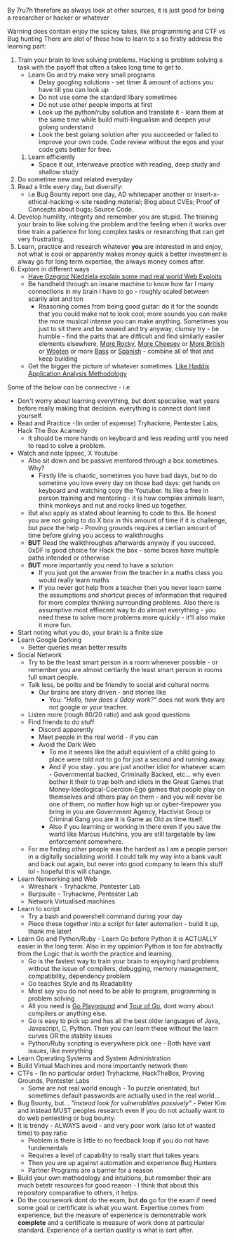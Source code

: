 By 7ru7h therefore as always look at other sources, it is just good for being a researcher or hacker or whatever

Warning does contain enjoy the spicey takes, like programming and CTF vs Bug hunting
There are alot of these how to learn to x so firstly address the learning part:

1. Train your brain to love solving problems. Hacking is problem solving a task with the payoff that often a takes long time to get to. 
	- Learn Go and try make very small programs 
		- Delay googling solutions - set timer & amount of actions you have till you can look up
		- Do not use some the standard libary sometimes
		- Do not use other people imports at first
		- Look up the python/ruby solution and translate it - learn them at the same time while build multi-lingualism and deepen your golang understand
		- Look the best golang solution after you succeeded or failed to improve your own code. Code review without the egos and your code gets better for free.
	1. Learn efficiently  
		- Space it out, interweave practice with reading, deep study and shallow study
1. Do sometime new and related everyday
2. Read a little every day, but diversify:
	 - i.e Bug Bounty report one day, AD whitepaper another or insert-x-ethical-hacking-x-site reading material; Blog about CVEs; Proof of Concepts about bugs; Source Code.
3. Develop humility, integrity and remember you are stupid. The training your brain to like solving the problem and the feeling when it works over time train a patience for long complex tasks or researching that can get very frustrating.
4. Learn, practice and research whatever **you** are interested in and enjoy, not what is cool or apparently makes money quick a better investment is alway go for long term expertise, the always money comes after.
5. Explore in different ways
	-  [Have Gzegroz Niedziela explain some mad real world Web Exploits](https://www.youtube.com/c/BugBountyReportsExplained) 
	- Be handheld through an insane machine to know how far I many connections in my brain I have to go - roughly scaled between scarily alot and ton
		- Reasoning comes from being good guitar: do it for the sounds that you could make not to look cool; more sounds you can make the more musical intense you can make anything. Sometimes you just to sit there and be wowed and try anyway, clumsy try - be humble - find the parts that are difficult and find similarly easiler elements elsewhere, [More Rocky](https://www.youtube.com/watch?v=hHpFSQMUxj4), [More Cheesey](https://www.youtube.com/watch?v=yGZsnbPCv1I) or [More British](https://www.youtube.com/watch?v=pt-Yc2rzOOM) or [Wooten](https://www.youtube.com/watch?v=CFcPlv9RhEY) or more [Bass](https://www.youtube.com/watch?v=Sa0upTDZDYQ) or [Spanish](https://www.youtube.com/watch?v=NIKWBdthzg4) - combine all of that and keep building
	- Get the bigger the picture of whatever sometimes. [Like Haddix Application Analysis Methodology](https://www.youtube.com/watch?v=FqnSAa2KmBI)  

Some of the below can be connective - i.e 

- Don't worry about learning everything, but dont specialise, wait years before really making that decision. everything is connect dont limit yourself.
- Read and Practice -(In order of expense) Tryhackme, Pentester Labs, Hack The Box Acamedy
	- It should be more hands on keyboard and less reading until you need to read to solve a problem. 
- Watch and note Ippsec, X Youtube
	- Also sit down and be passive mentored through a box sometimes. Why?
		- Firstly life is chaotic, sometimes you have bad days, but to do sometime you love every day on those bad days: get hands on keyboard and watching copy the Youtuber. Its like a free in person training and mentoring - it is how complex animals learn, think monkeys and nut and rocks lined up together.
	- But also apply as stated about learning to code to this. Be honest you are not going to do X box in this amount of time if it is challenge, but pace the help - Proving grounds requires a certian amount of time before giving you access to walkthroughs
	- **BUT** Read the walkthroughes afterwards anyway if you succeed. 0xDF is good choice for Hack the box - some boxes have multiple paths intended or otherwise
	- **BUT** more importantly you need to have a solution
		- If you just got the answer from the teacher in a maths class you would really learn maths
		- If you never got help from a teacher then you never learn some the assumptions and shortcut pieces of information that required for more complex thinking surrounding problems. Also there is assumptive most effiecent way to do almost everything - you need these to solve more problems more quickly - it'll also make it more fun.
- Start noting what you do, your brain is a finite size
- Learn Google Dorking
	- Better queries mean better results 
- Social Network 
	- Try to be the least smart person in a room whenever possible - or remember you are almost certianly the least smart person in rooms full smart people.
	- Talk less, be polite and be friendly to social and cultural norms
		- Our brains are story driven - and stories like
			- You: *"Hello, how does x 0day work?"* does not work they are not google or your teacher.
	- Listen more (rough 80/20 ratio) and ask good questions 
	- Find friends to do stuff 
		- Discord apparently 
		- Meet people in the real world - if you can
		- Avoid the Dark Web
			- To me it seems like the adult equivilent of a child going to place were told not to go for just a second and running away.
			- And if you stay.. you are just another idiot for whatever scam - Governmental backed, Criminally Backed, etc... why even bother it their to trap both and idiots in the Great Games that Money-Ideological-Coercion-Ego games that people play on themselves and others play on them - and you will never be one of them, no matter how high up or cyber-firepower you bring in you are Government Agency, Hactivist Group or Criminal Gang you are it is Game as Old as time itself. 
			- Also if you learning or working in there even if you save the world like Marcus Hutchins, you are still targetable by law enforcement somewhere.
	- For me finding other people was the hardest as I am a people person in a digitally socializing world. I could talk my way into a bank vault and back out again, but never into good company to learn this stuff lol - hopeful this will change.
- Learn Networking and Web
	- Wireshark - Tryhackme, Pentester Lab
	- Burpsuite - Tryhackme, Pentester Lab
	- Network Virtualised machines
- Learn to script 
	- Try a bash and powershell command during your day
	- Piece these together into a script for later automation - build it up, thank me later!
- Learn Go and Python/Ruby - Learn Go before Python it is ACTUALLY easier in the long term. Also in my oppinion Python is too far abstractly from the Logic that is worth the practice and learning. 
	- Go is the fastest way to train your brain to enjoying hard problems without  the issue of compilers, debugging, memory management, compatibility, dependency problem
	- Go teaches Style and its Readability
	- Most say you do not need to be able to program, programming is problem solving
	- All you need is [Go Playground](https://go.dev/play/) and [Tour of Go](https://go.dev/tour/welcome/), dont worry about compilers or anything else. 
	- Go is easy to pick up and has all the best older languages of Java, Javascript, C, Python. Then you can learn these without the learn curves OR the stablity issues 
	- Python/Ruby scripting is everywhere pick one - Both have vast issues, like everything
- Learn Operating Systems and System Administration
- Build Virtual Machines and more importantly network them
- CTFs - (In no particular order) Tryhackme, HackTheBox, Proving Grounds, Pentester Labs
	- Some are not real world enough - To puzzle orientated, but sometimes default passwords are actually used in the real world...	
- Bug Bounty, but... *"instead look for vulnerablities passively"* - Peter Kim and instead MUST  peoples research even if you do not actually want to do web pentesting or bug bounty. 
- It is trendy - ALWAYS avoid - and very poor work (also lot of wasted time) to pay ratio
	- Problem is there is little to no feedback loop if you do not have fundementals
	- Requires a level of capability to really start that takes years
	- Then you are up against automation and experience Bug Hunters
	- Partner Programs are a barrier for a reason
- Build your own methodology and intuitions, but remember their are much betetr resources for good reason - I think that about this repository comparative to others, it helps. 
- Do the coursework dont do the exam, but **do** go for the exam if need some goal or certificate is what you want. Expertise comes from experience, but the measure of experience is demonstrable work **complete** and a certificate is measure of work done at particular standard. Experience of a certian quality is what is sort after.
